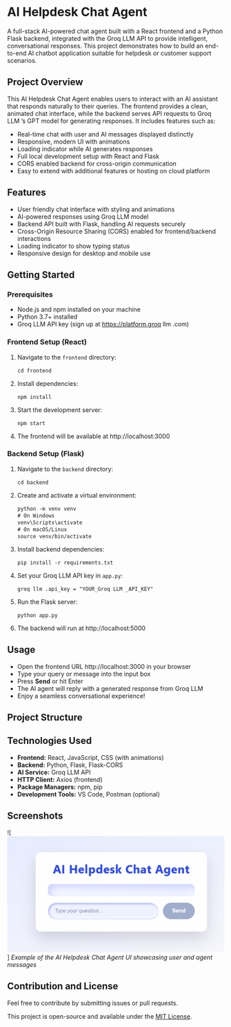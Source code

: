 # AI Helpdesk Chat Agent
A full-stack AI-powered chat agent built with a React frontend and a Python Flask backend, integrated with the Groq LLM  API to provide intelligent,
conversational responses. This project demonstrates how to build an end-to-end AI chatbot application suitable for helpdesk or customer support scenarios.
## Project Overview
This AI Helpdesk Chat Agent enables users to interact with an AI assistant that responds naturally to their queries. 
The frontend provides a clean, animated chat interface, while the backend serves API requests to Groq LLM ’s GPT model for generating responses. It includes features such as:
- Real-time chat with user and AI messages displayed distinctly
- Responsive, modern UI with animations
- Loading indicator while AI generates responses
- Full local development setup with React and Flask
- CORS enabled backend for cross-origin communication
- Easy to extend with additional features or hosting on cloud platform
## Features
- User friendly chat interface with styling and animations
- AI-powered responses using Groq LLM model
- Backend API built with Flask, handling AI requests securely
- Cross-Origin Resource Sharing (CORS) enabled for frontend/backend interactions
- Loading indicator to show typing status
- Responsive design for desktop and mobile use
## Getting Started
### Prerequisites
- Node.js and npm installed on your machine
- Python 3.7+ installed
- Groq LLM  API key (sign up at https://platform.groq llm .com)
### Frontend Setup (React)
1. Navigate to the `frontend` directory:
    ```
    cd frontend
    ```
2. Install dependencies:
    ```
    npm install
    ```
3. Start the development server:
    ```
    npm start
    ```
4. The frontend will be available at http://localhost:3000

### Backend Setup (Flask)

1. Navigate to the `backend` directory:
    ```
    cd backend
    ```
2. Create and activate a virtual environment:
    ```
    python -m venv venv
    # On Windows
    venv\Scripts\activate
    # On macOS/Linux
    source venv/bin/activate
    ```
3. Install backend dependencies:
    ```
    pip install -r requirements.txt
    ```
4. Set your Groq LLM  API key in `app.py`:
    ```
    groq llm .api_key = "YOUR_Groq LLM _API_KEY"
    ```
5. Run the Flask server:
    ```
    python app.py
    ```
6. The backend will run at http://localhost:5000
## Usage
- Open the frontend URL http://localhost:3000 in your browser
- Type your query or message into the input box
- Press **Send** or hit Enter
- The AI agent will reply with a generated response from Groq LLM 
- Enjoy a seamless conversational experience!
## Project Structure

## Technologies Used

- **Frontend:** React, JavaScript, CSS (with animations)
- **Backend:** Python, Flask, Flask-CORS
- **AI Service:** Groq LLM  API
- **HTTP Client:** Axios (frontend)
- **Package Managers:** npm, pip
- **Development Tools:** VS Code, Postman (optional)

## Screenshots
![![Alt text](https://github.com/RaviSankar-Dev/-AI-Helpdesk-Chat-Agent/blob/main/ai%20chat%20agent.png?raw=true)
] 
*Example of the AI Helpdesk Chat Agent UI showcasing user and agent messages*

## Contribution and License

Feel free to contribute by submitting issues or pull requests.

This project is open-source and available under the [MIT License](LICENSE).
 




